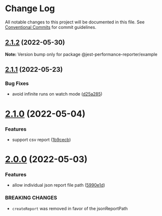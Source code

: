# Change Log

All notable changes to this project will be documented in this file.
See [Conventional Commits](https://conventionalcommits.org) for commit guidelines.

## [2.1.2](https://github.com/sholzmayer/jest-performance-reporter/compare/@jest-performance-reporter/example@2.1.1...@jest-performance-reporter/example@2.1.2) (2022-05-30)

**Note:** Version bump only for package @jest-performance-reporter/example





## [2.1.1](https://github.com/sholzmayer/jest-performance-reporter/compare/@jest-performance-reporter/example@2.1.0...@jest-performance-reporter/example@2.1.1) (2022-05-23)


### Bug Fixes

* avoid infinite runs on watch mode ([d25a285](https://github.com/sholzmayer/jest-performance-reporter/commit/d25a28594808ab8f4cf4077806dadd8dea125c0c))





# [2.1.0](https://github.com/sholzmayer/jest-performance-reporter/compare/@jest-performance-reporter/example@2.0.0...@jest-performance-reporter/example@2.1.0) (2022-05-04)


### Features

* support csv report ([1b9cecb](https://github.com/sholzmayer/jest-performance-reporter/commit/1b9cecb3ba783d8cc767a5bbdbe3012484c15804))





# [2.0.0](https://github.com/sholzmayer/jest-performance-reporter/compare/@jest-performance-reporter/example@1.0.8...@jest-performance-reporter/example@2.0.0) (2022-05-03)


### Features

* allow individual json report file path ([5990e1d](https://github.com/sholzmayer/jest-performance-reporter/commit/5990e1dcf6ce98da4866a8d09c6c8dc2b9e9e387))


### BREAKING CHANGES

* `createReport` was removed in favor of the jsonReportPath
